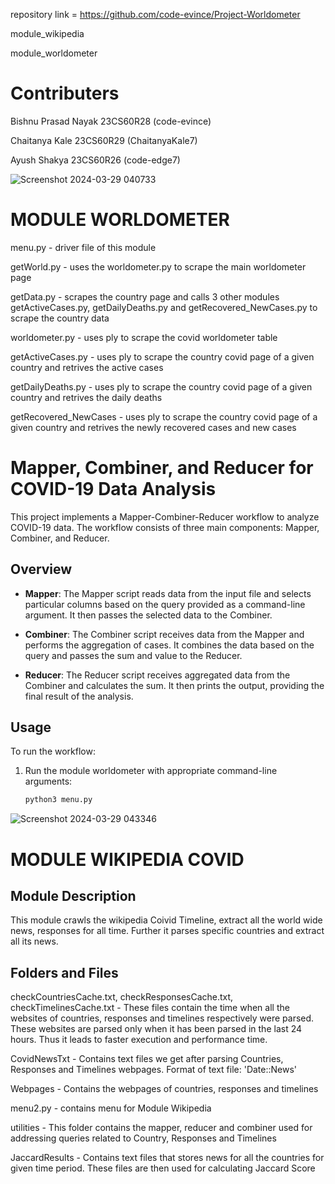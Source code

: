 repository link = https://github.com/code-evince/Project-Worldometer

module_wikipedia

module_worldometer

# Contributers 

Bishnu Prasad Nayak 23CS60R28 (code-evince)

Chaitanya Kale 23CS60R29 (ChaitanyaKale7)

Ayush Shakya 23CS60R26 (code-edge7)


![Screenshot 2024-03-29 040733](https://github.com/code-evince/Project-Worldometer/assets/38295546/d6cfb918-71e6-4341-af20-45ee92267df9)

# MODULE WORLDOMETER


menu.py - driver file of this module

getWorld.py - uses the worldometer.py to scrape the main worldometer page

getData.py - scrapes the country page and calls 3 other modules getActiveCases.py, getDailyDeaths.py and getRecovered_NewCases.py to scrape the country data 

worldometer.py - uses ply to scrape the covid worldometer table

getActiveCases.py - uses ply to scrape the country covid page of a given country and retrives the active cases

getDailyDeaths.py - uses ply to scrape the country covid page of a given country and retrives the daily deaths

getRecovered_NewCases - uses ply to scrape the country covid page of a given country and retrives the newly recovered cases and new cases

# Mapper, Combiner, and Reducer for COVID-19 Data Analysis

This project implements a Mapper-Combiner-Reducer workflow to analyze COVID-19 data. The workflow consists of three main components: Mapper, Combiner, and Reducer.

## Overview

- **Mapper**: The Mapper script reads data from the input file and selects particular columns based on the query provided as a command-line argument. It then passes the selected data to the Combiner.

- **Combiner**: The Combiner script receives data from the Mapper and performs the aggregation of cases. It combines the data based on the query and passes the sum and value to the Reducer.

- **Reducer**: The Reducer script receives aggregated data from the Combiner and calculates the sum. It then prints the output, providing the final result of the analysis.

## Usage

To run the workflow:


1. Run the module worldometer  with appropriate command-line arguments:
   ```bash
   python3 menu.py 

![Screenshot 2024-03-29 043346](https://github.com/code-evince/Project-Worldometer/assets/38295546/7f533633-5f7f-4151-bfe1-560f929859b1)


# MODULE WIKIPEDIA COVID



## Module Description

This module crawls the wikipedia Coivid Timeline, extract all the world wide news, responses for all time. Further it parses specific countries and extract all its news.

## Folders and Files

checkCountriesCache.txt, checkResponsesCache.txt, checkTimelinesCache.txt - These files contain the time when all the websites of countries, responses and timelines respectively were parsed. These websites are parsed only when it has been parsed in the last 24 hours. Thus it leads to faster execution and performance time.

CovidNewsTxt - Contains text files we get after parsing Countries, Responses and Timelines webpages.
Format of text file: 'Date::News'

Webpages - Contains the webpages of countries, responses and timelines

menu2.py - contains menu for Module Wikipedia

utilities - This folder contains the mapper, reducer and combiner used for addressing queries related to Country, Responses and Timelines

JaccardResults - Contains text files that stores news for all the countries for given time period. These files are then used for calculating Jaccard Score


